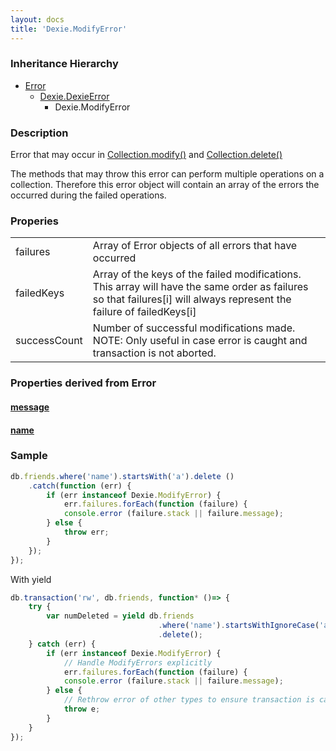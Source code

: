 ```yaml
---
layout: docs
title: 'Dexie.ModifyError'
---
```


### Inheritance Hierarchy

- [Error](https://developer.mozilla.org/en-US/docs/Web/JavaScript/Reference/Global_Objects/Error)
  - [Dexie.DexieError](/docs/DexieErrors/DexieError)
    - Dexie.ModifyError

### Description

Error that may occur in [Collection.modify()](</docs/Collection/Collection.modify()>) and [Collection.delete()](</docs/Collection/Collection.delete()>)

The methods that may throw this error can perform multiple operations on a collection. Therefore this error object will contain an array of the errors the occurred during the failed operations.

### Properies

<table>
<tr><td>failures</td><td>Array of Error objects of all errors that have occurred</td></tr>
<tr><td>failedKeys</td><td>Array of the keys of the failed modifications. This array will have the same order as failures so that failures[i] will always represent the failure of failedKeys[i]</td></tr>
<tr><td>successCount</td><td>Number of successful modifications made. NOTE: Only useful in case error is caught and transaction is not aborted.</td></tr>
</table>

### Properties derived from Error

#### [message](https://developer.mozilla.org/en-US/docs/Web/JavaScript/Reference/Global_Objects/Error/message)

#### [name](https://developer.mozilla.org/en-US/docs/Web/JavaScript/Reference/Global_Objects/Error/name)

### Sample

```javascript
db.friends.where('name').startsWith('a').delete ()
    .catch(function (err) {
        if (err instanceof Dexie.ModifyError) {
            err.failures.forEach(function (failure) {
            console.error (failure.stack || failure.message);
        } else {
            throw err;
        }
    });
});
```

With yield

```javascript
db.transaction('rw', db.friends, function* ()=> {
    try {
        var numDeleted = yield db.friends
                                 .where('name').startsWithIgnoreCase('a')
                                 .delete();
    } catch (err) {
        if (err instanceof Dexie.ModifyError) {
            // Handle ModifyErrors explicitly
            err.failures.forEach(function (failure) {
            console.error (failure.stack || failure.message);
        } else {
            // Rethrow error of other types to ensure transaction is cancelled.
            throw e;
        }
    }
});
```
